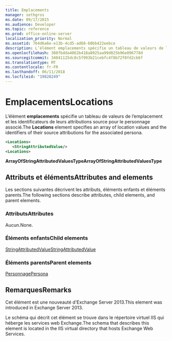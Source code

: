 ```yaml
---
title: Emplacements
manager: sethgros
ms.date: 09/17/2015
ms.audience: Developer
ms.topic: reference
ms.prod: office-online-server
localization_priority: Normal
ms.assetid: 764d6a6e-e13b-4cd5-ad68-60bb422eebce
description: L’élément emplacements spécifie un tableau de valeurs de l’emplacement et les identificateurs de leurs attributions source pour le personnage associé.
ms.openlocfilehash: 308fbdda4062b418a8925aa99d025b96e096778d
ms.sourcegitcommit: 34041125dc8c5f993b21cebfc4f8b72f0fd2cb6f
ms.translationtype: MT
ms.contentlocale: fr-FR
ms.lasthandoff: 06/11/2018
ms.locfileid: "19828249"
---
```

# <a name="locations"></a><span data-ttu-id="226da-103">Emplacements</span><span class="sxs-lookup"><span data-stu-id="226da-103">Locations</span></span>

<span data-ttu-id="226da-104">L’élément **emplacements** spécifie un tableau de valeurs de l’emplacement et les identificateurs de leurs attributions source pour le personnage associé.</span><span class="sxs-lookup"><span data-stu-id="226da-104">The **Locations** element specifies an array of location values and the identifiers of their source attributions for the associated persona.</span></span> 
  
```XML
<Locations>
   <StringAttributedValue/>
<Locations>
```

 <span data-ttu-id="226da-105">**ArrayOfStringAttributedValuesType**</span><span class="sxs-lookup"><span data-stu-id="226da-105">**ArrayOfStringAttributedValuesType**</span></span>
## <a name="attributes-and-elements"></a><span data-ttu-id="226da-106">Attributs et éléments</span><span class="sxs-lookup"><span data-stu-id="226da-106">Attributes and elements</span></span>

<span data-ttu-id="226da-107">Les sections suivantes décrivent les attributs, éléments enfants et éléments parents.</span><span class="sxs-lookup"><span data-stu-id="226da-107">The following sections describe attributes, child elements, and parent elements.</span></span>
  
### <a name="attributes"></a><span data-ttu-id="226da-108">Attributs</span><span class="sxs-lookup"><span data-stu-id="226da-108">Attributes</span></span>

<span data-ttu-id="226da-109">Aucun.</span><span class="sxs-lookup"><span data-stu-id="226da-109">None.</span></span>
  
### <a name="child-elements"></a><span data-ttu-id="226da-110">Éléments enfants</span><span class="sxs-lookup"><span data-stu-id="226da-110">Child elements</span></span>

[<span data-ttu-id="226da-111">StringAttributedValue</span><span class="sxs-lookup"><span data-stu-id="226da-111">StringAttributedValue</span></span>](stringattributedvalue.md)
  
### <a name="parent-elements"></a><span data-ttu-id="226da-112">Éléments parents</span><span class="sxs-lookup"><span data-stu-id="226da-112">Parent elements</span></span>

[<span data-ttu-id="226da-113">Personnage</span><span class="sxs-lookup"><span data-stu-id="226da-113">Persona</span></span>](persona.md)
  
## <a name="remarks"></a><span data-ttu-id="226da-114">Remarques</span><span class="sxs-lookup"><span data-stu-id="226da-114">Remarks</span></span>

<span data-ttu-id="226da-115">Cet élément est une nouveauté d'Exchange Server 2013.</span><span class="sxs-lookup"><span data-stu-id="226da-115">This element was introduced in Exchange Server 2013.</span></span>
  
<span data-ttu-id="226da-116">Le schéma qui décrit cet élément se trouve dans le répertoire virtuel IIS qui héberge les services web Exchange.</span><span class="sxs-lookup"><span data-stu-id="226da-116">The schema that describes this element is located in the IIS virtual directory that hosts Exchange Web Services.</span></span>
  

